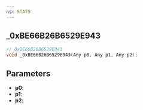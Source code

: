 ```yaml
---
ns: STATS
---
```

## _0xBE66B26B6529E943

```c
// 0xBE66B26B6529E943
void _0xBE66B26B6529E943(Any p0, Any p1, Any p2);
```

## Parameters
* **p0**:
* **p1**:
* **p2**:

